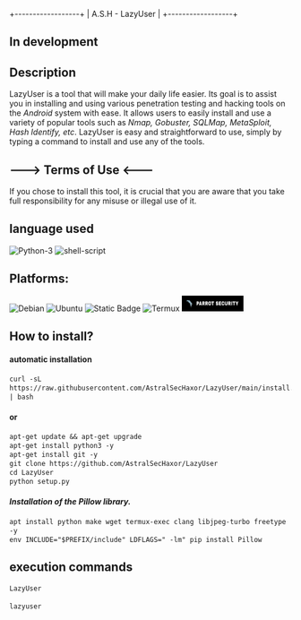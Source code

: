 +------------------+
| A.S.H - LazyUser |
+------------------+
 
## In development

## Description
LazyUser is a tool that will make your daily life easier. Its goal is to assist you in installing and using various penetration testing and hacking tools on the *Android* system with ease. It allows users to easily install and use a variety of popular tools such as *Nmap, Gobuster, SQLMap, MetaSploit, Hash Identify, etc*. LazyUser is easy and straightforward to use, simply by typing a command to install and use any of the tools.

## ---> Terms of Use <---
If you chose to install this tool, it is crucial that you are aware that you take full responsibility for any misuse or illegal use of it.

## language used
![Python-3](https://img.shields.io/badge/Python-3.8-dark?style=for-the-badge&logo=%2300000000&logoColor=%2300000000&labelColor=%23000000ff&color=%23000000ff)
![shell-script](https://img.shields.io/badge/Shell_Script-121011?style=for-the-badge&logo=gnu-bash&logoColor=white)

## Platforms:
![Debian](https://img.shields.io/badge/Debian-gnu?style=for-the-badge&logo=Debian&logoColor=%23ca1717ff&color=%23000000ff)
![Ubuntu](https://img.shields.io/badge/Ubuntu-gnu?style=for-the-badge&logo=Ubuntu&logoColor=%23c1600bff&color=%23000000ff)
![Static Badge](https://img.shields.io/badge/Kal_linux-gnu?style=for-the-badge&logo=Kali%20linux&color=%23000000ff)
![Termux](https://img.shields.io/badge/Termux-linux?style=for-the-badge&logo=android&logoColor=%23ffffffff&color=%23000000ff)
<img loading="lazy" src="src/parrotlogo.jpg" width="110" height="28"/>

## How to install?
#### automatic installation
```
curl -sL https://raw.githubusercontent.com/AstralSecHaxor/LazyUser/main/install.sh | bash
```
#### or
```
apt-get update && apt-get upgrade
apt-get install python3 -y
apt-get install git -y
git clone https://github.com/AstralSecHaxor/LazyUser
cd LazyUser
python setup.py
```
#### *Installation of the Pillow library.*
```
apt install python make wget termux-exec clang libjpeg-turbo freetype -y
env INCLUDE="$PREFIX/include" LDFLAGS=" -lm" pip install Pillow

```
## execution commands
```
LazyUser

lazyuser
```
